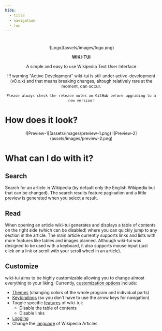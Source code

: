 ```yaml
---
hide:
  - title
  - navigation
  - toc
---
```


#

<center>
![Logo](assets/images/logo.png)

**WIKI-TUI**

A simple and easy to use Wikipedia Text User Interface

!!! warning "Active Development"
    wiki-tui is still under active-development (v0.x.x) and that means breaking changes, altough relatively rare at the moment, can occur. 

    Please always check the release notes on GitHub before upgrading to a new version!

</center>

# How does it look?

<center>
![Preview-1](assets/images/preview-1.png)
![Preview-2](assets/images/preview-2.png)
</center>

# What can I do with it?

## Search

Search for an article in Wikipedia (by default only the English Wikipedia but that can be changed). The search results feature pagination and a little preview is generated when
you select a result.

## Read

When opening an article wiki-tui generates and displays a table of contents on the right side (which can be disabled) where you can quickly jump to any section in the article.
The main article currently supports links and lists with more features like tables and images planned. Although wiki-tui was designed to be used with a keyboard, it also 
supports mouse input (just click on a link or scroll with your scroll wheel in an article).

## Customize

wiki-tui aims to be highly customizable allowing you to change almost everything to your liking. Currently, [customization options](./configuration/index.md) include:

- [Themes](./configuration/theme.md) (changing colors of the whole program and individual parts)
- [Keybindings](./configuration/keybindings.md) (so you don't have to use the arrow keys for navigation)
- Toggle specific [features](./configuration/features.md) of wiki-tui:
  - Disable the table of contents
  - Disable links
- [Logging](./configuration/logging.md)
- Change the [language](./configuration/api.md) of Wikipedia Articles
